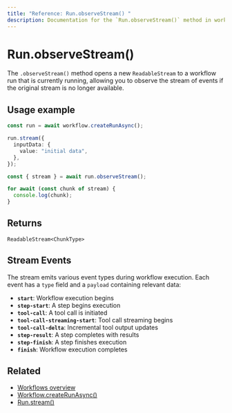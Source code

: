 ```yaml
---
title: "Reference: Run.observeStream() "
description: Documentation for the `Run.observeStream()` method in workflows, which enables reopening the stream of an already active workflow run.
---
```


# Run.observeStream()

The `.observeStream()` method opens a new `ReadableStream` to a workflow run that is currently running, allowing you to observe the stream of events if the original stream is no longer available.

## Usage example

```typescript showLineNumbers copy
const run = await workflow.createRunAsync();

run.stream({
  inputData: {
    value: "initial data",
  },
});

const { stream } = await run.observeStream();

for await (const chunk of stream) {
  console.log(chunk);
}
```

## Returns

`ReadableStream<ChunkType>`

## Stream Events

The stream emits various event types during workflow execution. Each event has a `type` field and a `payload` containing relevant data:

- **`start`**: Workflow execution begins
- **`step-start`**: A step begins execution
- **`tool-call`**: A tool call is initiated
- **`tool-call-streaming-start`**: Tool call streaming begins
- **`tool-call-delta`**: Incremental tool output updates
- **`step-result`**: A step completes with results
- **`step-finish`**: A step finishes execution
- **`finish`**: Workflow execution completes

## Related

- [Workflows overview](../../../docs/workflows/overview.mdx#run-workflow)
- [Workflow.createRunAsync()](../../../reference/workflows/workflow-methods/create-run.md)
- [Run.stream()](./stream.md)

